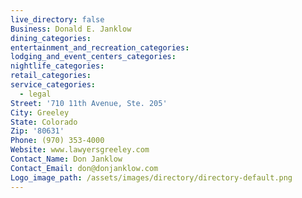 ```yaml
---
live_directory: false
Business: Donald E. Janklow
dining_categories:
entertainment_and_recreation_categories:
lodging_and_event_centers_categories:
nightlife_categories:
retail_categories:
service_categories:
  - legal
Street: '710 11th Avenue, Ste. 205'
City: Greeley
State: Colorado
Zip: '80631'
Phone: (970) 353-4000
Website: www.lawyersgreeley.com
Contact_Name: Don Janklow
Contact_Email: don@donjanklow.com
Logo_image_path: /assets/images/directory/directory-default.png
---
```


